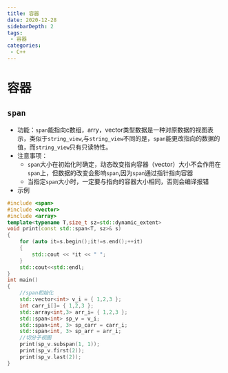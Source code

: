 ```yaml
---
title: 容器
date: 2020-12-28
sidebarDepth: 2
tags:
 - 容器
categories:
 - C++
---
```

# 容器
## `span`
- 功能：`span`能指向c数组，arry，vector类型数据是一种对原数据的视图表示，类似于`string_view`,与`string_view`不同的是，`span`能更改指向的数据的值，而`string_view`只有只读特性。
- 注意事项：
  - `span`大小在初始化时确定，动态改变指向容器（vector）大小不会作用在`span`上，但数据的改变会影响`span`,因为`span`通过指针指向容器
  - 当指定`span`大小时，一定要与指向的容器大小相同，否则会编译报错
- 示例
```cpp
#include <span>
#include <vector>
#include <array>
template<typename T,size_t sz=std::dynamic_extent>
void print(const std::span<T, sz>& s)
{
	for (auto it=s.begin();it!=s.end();++it)
	{
		std::cout << *it << " ";
	}
	std::cout<<std::endl;
}
int main()
{
	//span初始化
	std::vector<int> v_i = { 1,2,3 };
	int carr_i[]= { 1,2,3 };
	std::array<int,3> arr_i= { 1,2,3 };
	std::span<int> sp_v = v_i;
	std::span<int, 3> sp_carr = carr_i;
	std::span<int, 3> sp_arr = arr_i;
	//切分子视图
	print(sp_v.subspan(1, 1));
	print(sp_v.first(2));
	print(sp_v.last(2));
}
```